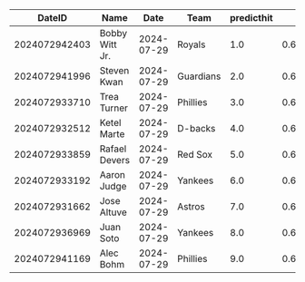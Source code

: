 DateID         |  Name            |  Date        |  Team       |  predicthit  |  predicthitproba     |  hitbool  |  Last7DaysAVG  |  Last15DaysAVG  |  Last30DaysAVG
---------------|------------------|--------------|-------------|--------------|----------------------|-----------|----------------|-----------------|---------------
2024072942403  |  Bobby Witt Jr.  |  2024-07-29  |  Royals     |  1.0         |  0.6362849738117475  |  False    |  0.417         |  0.513          |  0.46
2024072941996  |  Steven Kwan     |  2024-07-29  |  Guardians  |  2.0         |  0.6239873925751522  |  False    |  0.296         |  0.262          |  0.28
2024072933710  |  Trea Turner     |  2024-07-29  |  Phillies   |  3.0         |  0.6099548616267113  |  False    |  0.2           |  0.225          |  0.316
2024072932512  |  Ketel Marte     |  2024-07-29  |  D-backs    |  4.0         |  0.6093939614629165  |  False    |  0.421         |  0.371          |  0.342
2024072933859  |  Rafael Devers   |  2024-07-29  |  Red Sox    |  5.0         |  0.6080996295842347  |  False    |  0.435         |  0.342          |  0.326
2024072933192  |  Aaron Judge     |  2024-07-29  |  Yankees    |  6.0         |  0.60807869976959    |  False    |  0.4           |  0.375          |  0.329
2024072931662  |  Jose Altuve     |  2024-07-29  |  Astros     |  7.0         |  0.6080490010339874  |  False    |  0.391         |  0.333          |  0.326
2024072936969  |  Juan Soto       |  2024-07-29  |  Yankees    |  8.0         |  0.6062981742546186  |  False    |  0.292         |  0.357          |  0.318
2024072941169  |  Alec Bohm       |  2024-07-29  |  Phillies   |  9.0         |  0.6040005867139709  |  False    |  0.278         |  0.324          |  0.277
